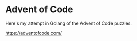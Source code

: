 # Advent of Code

Here's my attempt in Golang of the Advent of Code puzzles.

https://adventofcode.com/
